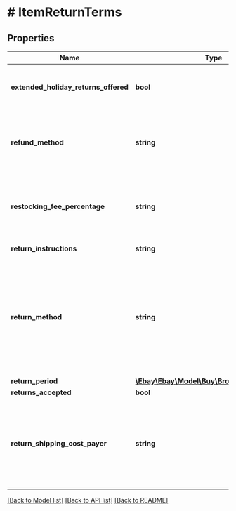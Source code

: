 # # ItemReturnTerms

## Properties

Name | Type | Description | Notes
------------ | ------------- | ------------- | -------------
**extended_holiday_returns_offered** | **bool** | This indicates if the seller has enabled the Extended Holiday Returns feature on the item. Extended Holiday Returns are only applicable during the US holiday season, and gives buyers extra time to return an item. This &#39;extra time&#39; will typically extend beyond what is set through the &lt;b&gt; returnPeriod&lt;/b&gt; value. | [optional]
**refund_method** | **string** | An enumeration value that indicates how a buyer is refunded when an item is returned. &lt;br&gt;&lt;br&gt;&lt;b&gt; Valid Values: &lt;/b&gt; MONEY_BACK or MERCHANDISE_CREDIT  &lt;br /&gt;&lt;br /&gt;Code so that your app gracefully handles any future changes to this list. For implementation help, refer to &lt;a href&#x3D;&#39;https://developer.ebay.com/api-docs/buy/browse/types/gct:RefundMethodEnum&#39;&gt;eBay API documentation&lt;/a&gt; | [optional]
**restocking_fee_percentage** | **string** | This string field indicates the restocking fee percentage that the seller has set on the item. Sellers have the option of setting no restocking fee for an item, or they can set the percentage to 10, 15, or 20 percent. So, if the cost of the item was $100, and the restocking percentage was 20 percent, the buyer would be charged $20 to return that item, so instead of receiving a $100 refund, they would receive $80 due to the restocking fee. | [optional]
**return_instructions** | **string** | Text written by the seller describing what the buyer needs to do in order to return the item. | [optional]
**return_method** | **string** | An enumeration value that indicates the alternative methods for a full refund when an item is returned. This field is returned if the seller offers the buyer an item replacement or exchange instead of a monetary refund. &lt;br&gt;&lt;br&gt;&lt;b&gt; Valid Values: &lt;/b&gt;  &lt;ul&gt;&lt;li&gt;&lt;b&gt; REPLACEMENT&lt;/b&gt; -  Indicates that the buyer has the option of receiving money back for the returned item, or they can choose to have the seller replace the item with an identical item.&lt;/li&gt;  &lt;li&gt;&lt;b&gt; EXCHANGE&lt;/b&gt; - Indicates that the buyer has the option of receiving money back for the returned item, or they can exchange the item for another similar item.&lt;/li&gt;&lt;/ul&gt;  Code so that your app gracefully handles any future changes to this list. For implementation help, refer to &lt;a href&#x3D;&#39;https://developer.ebay.com/api-docs/buy/browse/types/gct:ReturnMethodEnum&#39;&gt;eBay API documentation&lt;/a&gt; | [optional]
**return_period** | [**\Ebay\Ebay\Model\Buy\Browse\TimeDuration**](TimeDuration.md) |  | [optional]
**returns_accepted** | **bool** | Indicates whether the seller accepts returns for the item. | [optional]
**return_shipping_cost_payer** | **string** | This enumeration value indicates whether the buyer or seller is responsible for return shipping costs when an item is returned. &lt;br&gt;&lt;br&gt;&lt;b&gt; Valid Values: &lt;/b&gt; &lt;ul&gt;&lt;li&gt;&lt;b&gt; SELLER&lt;/b&gt; - Indicates the seller will pay for the shipping costs to return the item.&lt;/li&gt;  &lt;li&gt;&lt;b&gt; BUYER&lt;/b&gt; - Indicates the buyer will pay for the shipping costs to return the item.&lt;/li&gt;  &lt;/ul&gt;  Code so that your app gracefully handles any future changes to this list. For implementation help, refer to &lt;a href&#x3D;&#39;https://developer.ebay.com/api-docs/buy/browse/types/gct:ReturnShippingCostPayerEnum&#39;&gt;eBay API documentation&lt;/a&gt; | [optional]

[[Back to Model list]](../../README.md#models) [[Back to API list]](../../README.md#endpoints) [[Back to README]](../../README.md)
